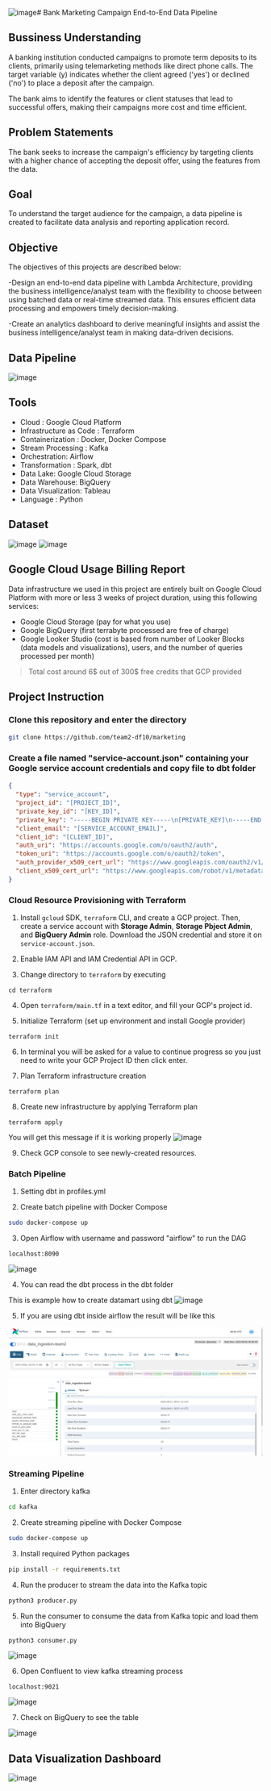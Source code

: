 ![image](https://github.com/team2-df10/marketing/assets/56474181/a96e703b-aaae-4ce2-8bbb-7fee6beb6cd6)# Bank Marketing Campaign End-to-End Data Pipeline

## Bussiness Understanding

A banking institution conducted campaigns to promote term deposits to its clients, primarily using telemarketing methods like direct phone calls. The target variable (y) indicates whether the client agreed ('yes') or declined ('no') to place a deposit after the campaign. 

The bank aims to identify the features or client statuses that lead to successful offers, making their campaigns more cost and time efficient.

## Problem Statements

The bank seeks to increase the campaign's efficiency by targeting clients with a higher chance of accepting the deposit offer, using the features from the data.

## Goal
To understand the target audience for the campaign, a data pipeline is created to facilitate data analysis and reporting application record.

## Objective
The objectives of this projects are described below:

-Design an end-to-end data pipeline with Lambda Architecture, providing the business intelligence/analyst team with the flexibility to choose between using batched data or real-time streamed data. This ensures efficient data processing and empowers timely decision-making.

-Create an analytics dashboard to derive meaningful insights and assist the business intelligence/analyst team in making data-driven decisions.

## Data Pipeline
![image](https://github.com/team2-df10/marketing/assets/122470555/0664d9c7-3279-4225-8e29-9c8f037a61cc)



## Tools

- Cloud : Google Cloud Platform
- Infrastructure as Code : Terraform
- Containerization : Docker, Docker Compose
- Stream Processing : Kafka
- Orchestration: Airflow
- Transformation : Spark, dbt
- Data Lake: Google Cloud Storage
- Data Warehouse: BigQuery
- Data Visualization: Tableau
- Language : Python

## Dataset
![image](https://github.com/team2-df10/marketing/assets/122470555/72fdc329-4d5d-4322-ad1f-159878467b73)
![image](https://github.com/team2-df10/marketing/assets/122470555/f84f8718-a859-4c33-86f3-555579583ffa)



## Google Cloud Usage Billing Report
Data infrastructure we used in this project are entirely built on Google Cloud Platform with more or less 3 weeks of project duration, 
using this following services:
- Google Cloud Storage (pay for what you use)
- Google BigQuery (first terrabyte processed are free of charge)
- Google Looker Studio (cost is based from number of Looker Blocks (data models and visualizations), users, and the number of queries processed per month)
> Total cost around 6$ out of 300$ free credits that GCP provided

## Project Instruction
### Clone this repository and enter the directory
```bash
git clone https://github.com/team2-df10/marketing
```


### Create a file named "service-account.json" containing your Google service account credentials and copy file to dbt folder
```json
{
  "type": "service_account",
  "project_id": "[PROJECT_ID]",
  "private_key_id": "[KEY_ID]",
  "private_key": "-----BEGIN PRIVATE KEY-----\n[PRIVATE_KEY]\n-----END PRIVATE KEY-----\n",
  "client_email": "[SERVICE_ACCOUNT_EMAIL]",
  "client_id": "[CLIENT_ID]",
  "auth_uri": "https://accounts.google.com/o/oauth2/auth",
  "token_uri": "https://accounts.google.com/o/oauth2/token",
  "auth_provider_x509_cert_url": "https://www.googleapis.com/oauth2/v1/certs",
  "client_x509_cert_url": "https://www.googleapis.com/robot/v1/metadata/x509/[SERVICE_ACCOUNT_EMAIL]"
}
```
### Cloud Resource Provisioning with Terraform

1. Install `gcloud` SDK, `terraform` CLI, and create a GCP project. Then, create a service account with **Storage Admin**, **Storage Pbject Admin**, and **BigQuery Admin** role. Download the JSON credential and store it on `service-account.json`. 

2. Enable IAM API and IAM Credential API in GCP.

3. Change directory to `terraform` by executing
```
cd terraform
```
4. Open `terraform/main.tf` in a text editor, and fill your GCP's project id.

5. Initialize Terraform (set up environment and install Google provider)
```
terraform init
```
6. In terminal you will be asked for a value to continue progress so you just need to write your GCP Project ID then click enter.

7. Plan Terraform infrastructure creation
```
terraform plan
```
8. Create new infrastructure by applying Terraform plan
```
terraform apply
```
  You will get this message if it is working properly
  ![image](https://github.com/team2-df10/marketing/assets/122470555/b99230d3-e516-4693-befd-21a468998d0c)



9. Check GCP console to see newly-created resources.

### Batch Pipeline

1. Setting dbt in profiles.yml

2. Create batch pipeline with Docker Compose
```bash
sudo docker-compose up
```
3. Open Airflow with username and password "airflow" to run the DAG
```
localhost:8090
```
![image](https://github.com/team2-df10/marketing/assets/122470555/7e71a4d5-ece7-4b53-8799-1c7ac0090e94)


4. You can read the dbt process in the dbt folder

This is example how to create datamart  using dbt
![image](https://github.com/team2-df10/marketing/assets/122470555/e7b3dd41-86c2-4140-86c6-d7414982705a)

5. If you are using dbt inside airflow the result will be like this 

![image](https://github.com/team2-df10/marketing/blob/22dff5be07d8848ff62ca4fb3d317845769a1f06/images/Proof%20airlfow.jpeg)


### Streaming Pipeline

1. Enter directory kafka
```bash
cd kafka
```

2. Create streaming pipeline with Docker Compose
```bash
sudo docker-compose up
```

3. Install required Python packages
```bash
pip install -r requirements.txt
```

4. Run the producer to stream the data into the Kafka topic
```bash
python3 producer.py
```

5. Run the consumer to consume the data from Kafka topic and load them into BigQuery
```bash
python3 consumer.py
```

![image](https://github.com/team2-df10/marketing/assets/122470555/dfbc8310-78db-449d-be86-c66a2e871585)


6. Open Confluent to view kafka streaming process
```
localhost:9021
```

![image](https://github.com/team2-df10/marketing/assets/122470555/bbcfae2e-4d8b-49d6-9900-9e8ddeff156f)


7. Check on BigQuery to see the table

![image](https://github.com/team2-df10/marketing/assets/122470555/9f2df713-08ca-4970-a106-d38959851742)


## Data Visualization Dashboard
![image](https://github.com/team2-df10/marketing/assets/122470555/9289bfb6-56d3-45c2-872c-238a7c47d346)

